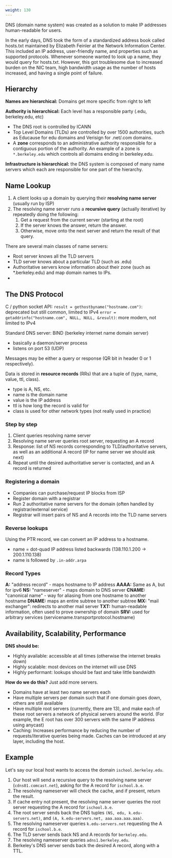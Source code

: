 ```yaml
---
weight: 130
---
```


DNS (domain name system) was created as a solution to make IP addresses human-readable for users. 

In the early days, DNS took the form of a standardized address book called hosts.txt maintained by Elizabeth Feinler at the Network Information Center. This included an IP address, user-friendly name, and properties such as supported protocols. Whenever someone wanted to look up a name, they would query for hosts.txt. However, this got troublesome due to increased burden on the NIC team, high bandwidth usage as the number of hosts increased, and having a single point of failure.


## Hierarchy
**Names are hierarchical:** Domains get more specific from right to left

**Authority is hierarchical:** Each level has a responsible party (.edu, berkeley.edu, etc)
 - The DNS root is controlled by ICANN
 - Top Level Domains (TLDs) are controlled by over 1500 authorities, such as Educause for edu domains and Verisign for .net/.com domains.
 - A **zone** corresponds to an administrative authority responsible for a contiguous portion of the authority. An example of a zone is `*.berkeley.edu` which controls all domains ending in berkeley.edu.

**Infrastructure is hierarchical:** the DNS system is composed of many name servers which each are responsible for one part of the hierarchy.


## Name Lookup
1. A client looks up a domain by querying their **resolving name server** (usually run by ISP)
2. The resolving name server runs a **recursive query** (actually iterative) by repeatedly doing the following:
	1. Get a request from the current server (starting at the root)
	2. If the server knows the answer, return the answer.
	3. Otherwise, move onto the next server and return the result of that query.

There are several main classes of name servers:
 - Root server knows all the TLD servers
 - TLD server knows about a particular TLD (such as .edu)
 - Authoritative servers know information about their zone (such as \*.berkeley.edu) and map domain names to IPs.
 - 


## The DNS Protocol

C / python socket API:
`result = gethostbyname("hostname.com")`: deprecated but still common, limited to IPv4
`error = getaddrinfo("hostname.com", NULL, NULL, &result)`: more modern, not limited to IPv4

Standard DNS server: BIND (berkeley internet name domain server)
 - basically a daemon/server process
 - listens on port 53 (UDP)

Messages may be either a query or response (QR bit in header 0 or 1 respectively). 

Data is stored in **resource records** (RRs) that are a tuple of (type, name, value, ttl, class).
 - type is A, NS, etc.
 - name is the domain name
 - value is the IP address
 - ttl is how long the record is valid for 
 - class is used for other network types (not really used in practice)

### Step by step
1. Client queries resolving name server
2. Resolving name server queries root server, requesting an A record
3. Response: list of NS records corresponding to TLD/authoritative servers, as well as an additional A record (IP for name server we should ask next)
4. Repeat until the desired authoritative server is contacted, and an A record is returned

### Registering a domain
 - Companies can purchase/request IP blocks from ISP
 - Register domain with a registrar
 - Run 2 authoritative name servers for the domain (often handled by registrar/external service)
 - Registrar will insert pairs of NS and A records into the TLD name servers

### Reverse lookups
Using the PTR record, we can convert an IP address to a hostname.
 - name = dot-quad IP address listed backwards (138.110.1.200 -> 200.1.110.138)
 - name is followed by `.in-addr.arpa`


### Record Types
**A:** "address record" - maps hostname to IP address
**AAAA:** Same as A, but for ipv6
**NS:** "nameserver" - maps domain to DNS server
**CNAME:** "canonical name" - way for aliasing from one hostname to another hostname
**DNAME:** maps an entire subtree to another subtree
**MX:** "mail exchanger": redirects to another mail server
**TXT:** human-readable information, often used to prove ownership of domain
**SRV:** used for arbitrary services (servicename.transportprotocol.hostname)

## Availability, Scalability, Performance
**DNS should be:**
 - Highly available: accessible at all times (otherwise the internet breaks down)
 - Highly scalable: most devices on the internet will use DNS
 - Highly performant: lookups should be fast and take little bandwidth

**How do we do this?** Just add more servers.
 - Domains have at least two name servers each
 - Have multiple servers per domain such that if one domain goes down, others are still available
 - Have multiple root servers (currently, there are 13), and make each of these root servers a network of physical servers around the world. (For example, the E root has over 300 servers with the same IP address using anycast)
 - Caching: Increases performance by reducing the number of requests/iterative queries being made. Caches can be introduced at any layer, including the host. 

## Example

Let's say our local host wants to access the domain `ischool.berkeley.edu`.
1. Our host will send a recursive query to the resolving name server (`cdns01.comcast.net`), asking for the A record for `ischool.b.e`.
2. The resolving nameserver will check the cache, and if present, return the result.
3. If cache entry not present, the resolving name server queries the root server requesting the A record for `ischool.b.e`.
4. The root server sends back the DNS tuples `(NS, edu, k.edu-servers.net)`, and `(A, k.edu-servers.net, aaa.aaa.aaa.aaa)`.
5. The resolving nameserver queries `k.edu-servers.net` requesting the A record for `ischool.b.e`.
6. The TLD server sends back NS and A records for `berkeley.edu`.
7. The resolving nameserver queries `adns1.berkeley.edu`.
8. Berkeley's DNS server sends back the desired A record, along with a TTL.